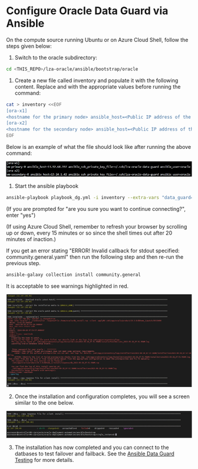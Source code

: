 # Configure Oracle Data Guard via Ansible

On the compute source running Ubuntu or on Azure Cloud Shell, follow the steps given below:

1. Switch to the oracle subdirectory:

```bash
cd <THIS_REPO>/lza-oracle/ansible/bootstrap/oracle
```

1. Create a new file called inventory and populate it with the following content. Replace <hostname> and <Public IP address of the Azure VM created via terraform> with the appropriate values before running the command:

```bash
cat > inventory <<EOF
[ora-x1]
<hostname for the primary node> ansible_host=<Public IP address of the primary node created via terraform or Bicep>  ansible_ssh_private_key_file=~/.ssh/lza-oracle-data-guard ansible_user=oracle
[ora-x2]
<hostname for the secondary node> ansible_host=<Public IP address of the secondary node created via terraform or Bicep>   ansible_ssh_private_key_file=~/.ssh/lza-oracle-data-guard ansible_user=oracle
EOF
```

Below is an example of what the file should look like after running the above command:

 ![Inventory file data guard](media/inventory_dg.jpg)

1. Start the ansible playbook

```bash
ansible-playbook playbook_dg.yml -i inventory --extra-vars "data_guard=yes"
```

(If you are prompted for "are you sure you want to continue connecting?", enter "yes")

(If using Azure Cloud Shell, remember to refresh your browser by scrolling up or down, every 15 minutes or so since the shell times out after 20 minutes of inaction.)

If you get an error stating "ERROR! Invalid callback for stdout specified: community.general.yaml" then run the following step and then re-run the previous step.

```bash
ansible-galaxy collection install community.general
```

It is acceptable to see warnings highlighted in red.

![Warnings dg](media/warnings.jpg)

2. Once the installation and configuration completes, you will see a screen similar to the one below.

![Complete dg](media/complete.jpg)

3. The installation has now completed and you can connect to the datbases to test failover and failback. See the [Ansible Data Guard Testing](TEST-DG.md) for more details.
